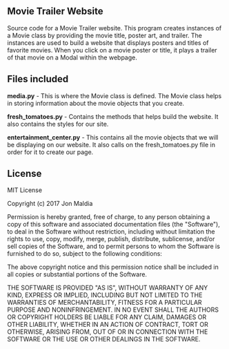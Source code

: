 ## Movie Trailer Website

Source code for a Movie Trailer website. This program creates instances of a Movie class by providing the movie title, poster art, and trailer. The instances are used to build a website that displays posters and titles of favorite movies. When you click on a movie poster or title, it plays a trailer of that movie on a Modal within the webpage. 



## Files included

**media.py** - This is where the Movie class is defined. The Movie class helps in storing information about the movie objects that you create. 

**fresh_tomatoes.py** - Contains the methods that helps build the website. It also contains the styles for our site.

**entertainment_center.py** - This contains all the movie objects that we will be displaying on our website. It also calls on the fresh_tomatoes.py file in order for it to create our page. 



## License

MIT License

Copyright (c) 2017 Jon Maldia

Permission is hereby granted, free of charge, to any person obtaining a copy
of this software and associated documentation files (the "Software"), to deal
in the Software without restriction, including without limitation the rights
to use, copy, modify, merge, publish, distribute, sublicense, and/or sell
copies of the Software, and to permit persons to whom the Software is
furnished to do so, subject to the following conditions:

The above copyright notice and this permission notice shall be included in all
copies or substantial portions of the Software.

THE SOFTWARE IS PROVIDED "AS IS", WITHOUT WARRANTY OF ANY KIND, EXPRESS OR
IMPLIED, INCLUDING BUT NOT LIMITED TO THE WARRANTIES OF MERCHANTABILITY,
FITNESS FOR A PARTICULAR PURPOSE AND NONINFRINGEMENT. IN NO EVENT SHALL THE
AUTHORS OR COPYRIGHT HOLDERS BE LIABLE FOR ANY CLAIM, DAMAGES OR OTHER
LIABILITY, WHETHER IN AN ACTION OF CONTRACT, TORT OR OTHERWISE, ARISING FROM,
OUT OF OR IN CONNECTION WITH THE SOFTWARE OR THE USE OR OTHER DEALINGS IN THE
SOFTWARE.